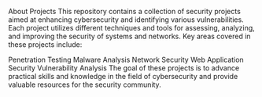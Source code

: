 About Projects
This repository contains a collection of security projects aimed at enhancing cybersecurity and identifying various vulnerabilities. Each project utilizes different techniques and tools for assessing, analyzing, and improving the security of systems and networks. Key areas covered in these projects include:

Penetration Testing
Malware Analysis
Network Security
Web Application Security
Vulnerability Analysis
The goal of these projects is to advance practical skills and knowledge in the field of cybersecurity and provide valuable resources for the security community.
